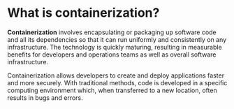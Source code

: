 # What is containerization?

**Containerization** involves encapsulating or packaging up software code and all its dependencies so that it can run uniformly and consistently on any infrastructure. The technology is quickly maturing, resulting in measurable benefits for developers and operations teams as well as overall software infrastructure.

Containerization allows developers to create and deploy applications faster and more securely. With traditional methods, code is developed in a specific computing environment which, when transferred to a new location, often results in bugs and errors.

